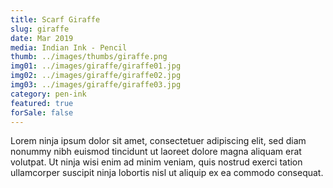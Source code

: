 ```yaml
---
title: Scarf Giraffe
slug: giraffe
date: Mar 2019
media: Indian Ink - Pencil
thumb: ../images/thumbs/giraffe.png
img01: ../images/giraffe/giraffe01.jpg
img02: ../images/giraffe/giraffe02.jpg
img03: ../images/giraffe/giraffe03.jpg
category: pen-ink
featured: true
forSale: false
---
```


Lorem ninja ipsum dolor sit amet, consectetuer adipiscing elit, sed diam nonummy nibh euismod tincidunt ut laoreet dolore magna aliquam erat volutpat. Ut ninja wisi enim ad minim veniam, quis nostrud exerci tation ullamcorper suscipit ninja lobortis nisl ut aliquip ex ea commodo consequat.